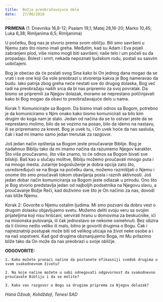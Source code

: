 ```yaml
---
title:  Božje preobražavajuće delo
date:   27/06/2018
---
```


**PRIMENA** (1. Dnevnika 16,8-12; Psalam 19,1; Matej 28,16-20; Marko 10,45; Luka 6,38; Rimljanima 6,5; Rimljanima)

U početku, Bog nas je stvorio prema svom obličju. Bili smo savršeni u Njemu zato što nismo imali greha. Međutim, kad su Adam i Eva pojeli zabranjeni plod, više nismo mogli biti savršeni; naše telo i um počeli su da propadaju. Bolest i smrt, nekada nepoznati ljudskom rodu, postali su sasvim uobičajeni.

Bog je obećao da će poslati svog Sina kako bi On jednog dana mogao da se vrati i sve one koji Ga vole preobrazi u stvorenja kakva je Bog nameravao da budu. Iako patnja zbog greha neće nestati sve do drugog dolaska, Bog već radi na preobražaju naših srca da bi nas pripremio za svoj povratak. Da bismo se pripremili za Njegov dolazak, moramo se neprestano potčinjavati kako bi Bog mogao da obavi to preobražavajuće delo u nama.

Korak 1: Komunicirajte sa Bogom. Da bismo imali odnos sa Bogom, potrebno je da komuniciramo s Njim onako kako bismo komunicirali sa bilo kim drugim do koga nam je stalo. Jedan od načina da se to ostvari jeste da se neprestano molimo, bilo da se vozimo na posao, bilo da idemo na nastavu, ili se pripremamo za krevet. Bog je uvek tu, i On uvek hoće da nas sasluša, čak i kad mi imamo samo jedan trenutak za razgovor.

Još jedan način opštenja sa Bogom jeste proučavanje Biblije. Bog je nadahnuo Bibliju tako da mi imamo načina da razumemo Njegov karakter. Što više proučavamo, što više znamo, to će odnos sa Bogom bivati sve bliskiji. Baš kao u slučaju molitve, Bibliju možemo proučavati mnogo puta i na mnogo mesta. Jutarnje bogosluženje je dobra opcija zato što, usredsređujući se na Boga na početku dana, možemo razmišljati o Njemu i onome što smo proučavali tokom obavljanja posla i raznih aktivnosti. Još jedan dobar način komuniciranja sa Bogom jeste odlazak u prirodu. Ono što je Bog stvorio predstavlja jedan od najboljih podsetnika na Njegovu slavu, a proučavanje Božje Reči, kad doživimo sve što je On načinio za nas, dovodi nas bliže Njemu.

Korak 2: Govorite o Njemu ostalim ljudima. Mi smo pozvani da dobru vest o drugom dolasku objavljujemo svetu. Možemo deliti svoju veru sa svojim prijateljima koji nisu hrišćani, servirati hranu u domovima za beskućnike, ići na misionska putovanja, ili čak jednostavo se nekome osmehnuti. Bez obzira da li činimo nešto veliko ili malo, bitno je govoriti drugima o Bogu. Čak i najneznatniji postupak može biti od velikog uticaja na život neke osobe a i na naš sopstveni. Kad god drugima obznanjujemo Boga, mi Mu prilazimo bliže tako da On može da nas preobrazi u svoje obličje.

**ODGOVORITE:**

`1. Kako možete pronaći načine da postanete efikasniji svedok drugima u svom svakodnevnom životu?`

`2. Na koje načine možete u sebi odnegovati odgovornost da svakodnevno proučavate Bibliju i da se molite?`

`3. Kako vas razgovor o Bogu sa drugima priprema za Njegov dolazak?`

*Hana Džoub, Kolidždejl, Tenesi SAD*
